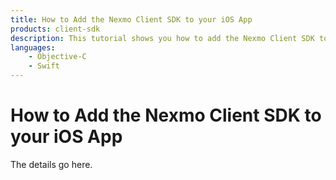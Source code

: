 ```yaml
---
title: How to Add the Nexmo Client SDK to your iOS App
products: client-sdk
description: This tutorial shows you how to add the Nexmo Client SDK to your iOS application.
languages:
    - Objective-C 
    - Swift
---
```


# How to Add the Nexmo Client SDK to your iOS App

The details go here.
